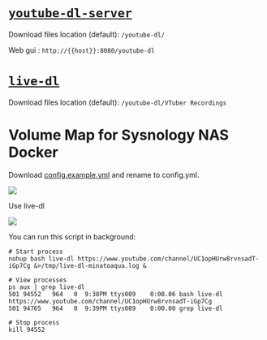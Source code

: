 # [`youtube-dl-server`](https://github.com/manbearwiz/youtube-dl-server)

Download files location (default): `/youtube-dl/`

Web gui : `http://{{host}}:8080/youtube-dl`

# [`live-dl`](https://github.com/sparanoid/live-dl)

Download files location (default): `/youtube-dl/VTuber Recordings`

# Volume Map for Sysnology NAS Docker

Download [config.example.yml](https://github.com/herowinb/live-dl/blob/master/config.example.yml) and rename to config.yml.

<img src="https://i.imgur.com/VnygRnx.png">

Use live-dl

<img src="https://i.imgur.com/5uFLJtr.png">

You can run this script in background:

```shell
# Start process
nohup bash live-dl https://www.youtube.com/channel/UC1opHUrw8rvnsadT-iGp7Cg &>/tmp/live-dl-minatoaqua.log &

# View processes
ps aux | grep live-dl
501 94552   964   0  9:38PM ttys009    0:00.06 bash live-dl https://www.youtube.com/channel/UC1opHUrw8rvnsadT-iGp7Cg
501 94765   964   0  9:39PM ttys009    0:00.00 grep live-dl

# Stop process
kill 94552
```
